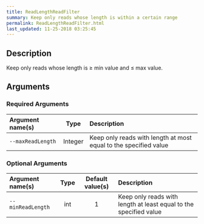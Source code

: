 ```yaml
---
title: ReadLengthReadFilter
summary: Keep only reads whose length is within a certain range
permalink: ReadLengthReadFilter.html
last_updated: 11-25-2018 03:25:45
---
```



## Description

Keep only reads whose length is &ge; min value and &le; max value.

## Arguments

### Required Arguments

| Argument name(s) | Type | Description |
| :--------------- | :--: | :------ |
| `--maxReadLength` | Integer | Keep only reads with length at most equal to the specified value |

### Optional Arguments

| Argument name(s) | Type | Default value(s) | Description |
| :--------------- | :--: | :--------------: | :------ |
| `--minReadLength` | int | 1 | Keep only reads with length at least equal to the specified value |


